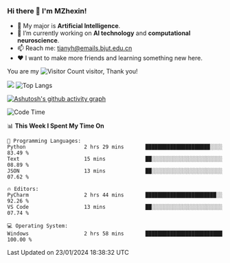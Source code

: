 ### Hi there 👋 I'm MZhexin!

- 💬 My major is **Artificial Intelligence**.
- 🔭 I’m currently working on **AI technology** and **computational neuroscience**.
- 📫 Reach me: <tianyh@emails.bjut.edu.cn> 
- :heart: I want to make more friends and learning something new here.

You are my ![Visitor Count](https://profile-counter.glitch.me/MZhexin/count.svg) visitor, Thank you!

 ![](https://github-readme-stats.vercel.app/api?username=MZhexin&show_icons=true&theme=transparent) ![Top Langs](https://github-readme-stats.vercel.app/api/top-langs/?username=MZhexin&layout=compact&theme=tokyonight) 

[![Ashutosh's github activity graph](https://github-readme-activity-graph.vercel.app/graph?username=MZhexin)](https://github.com/ashutosh00710/github-readme-activity-graph)



<!--START_SECTION:waka-->
![Code Time](http://img.shields.io/badge/Code%20Time-183%20hrs%2057%20mins-blue)

📊 **This Week I Spent My Time On** 

```text
💬 Programming Languages: 
Python                   2 hrs 29 mins       █████████████████████░░░░   83.49 % 
Text                     15 mins             ██░░░░░░░░░░░░░░░░░░░░░░░   08.89 % 
JSON                     13 mins             ██░░░░░░░░░░░░░░░░░░░░░░░   07.62 % 

🔥 Editors: 
PyCharm                  2 hrs 44 mins       ███████████████████████░░   92.26 % 
VS Code                  13 mins             ██░░░░░░░░░░░░░░░░░░░░░░░   07.74 % 

💻 Operating System: 
Windows                  2 hrs 58 mins       █████████████████████████   100.00 % 
```


 Last Updated on 23/01/2024 18:38:32 UTC
<!--END_SECTION:waka-->


